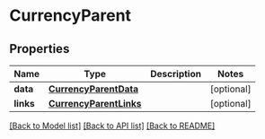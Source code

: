 # CurrencyParent

## Properties
Name | Type | Description | Notes
------------ | ------------- | ------------- | -------------
**data** | [**CurrencyParentData**](CurrencyParentData.md) |  | [optional] 
**links** | [**CurrencyParentLinks**](CurrencyParentLinks.md) |  | [optional] 

[[Back to Model list]](../README.md#documentation-for-models) [[Back to API list]](../README.md#documentation-for-api-endpoints) [[Back to README]](../README.md)


